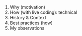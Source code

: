 

1. Why (motivation)
2. How (with live coding): technical
3. History & Context
4. Best practices (how)
5. My observations
